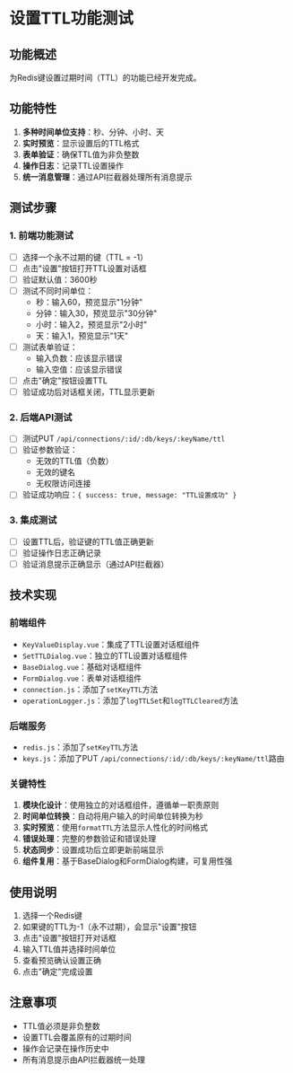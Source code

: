 # 设置TTL功能测试

## 功能概述
为Redis键设置过期时间（TTL）的功能已经开发完成。

## 功能特性
1. **多种时间单位支持**：秒、分钟、小时、天
2. **实时预览**：显示设置后的TTL格式
3. **表单验证**：确保TTL值为非负整数
4. **操作日志**：记录TTL设置操作
5. **统一消息管理**：通过API拦截器处理所有消息提示

## 测试步骤

### 1. 前端功能测试
- [ ] 选择一个永不过期的键（TTL = -1）
- [ ] 点击"设置"按钮打开TTL设置对话框
- [ ] 验证默认值：3600秒
- [ ] 测试不同时间单位：
  - 秒：输入60，预览显示"1分钟"
  - 分钟：输入30，预览显示"30分钟"
  - 小时：输入2，预览显示"2小时"
  - 天：输入1，预览显示"1天"
- [ ] 测试表单验证：
  - 输入负数：应该显示错误
  - 输入空值：应该显示错误
- [ ] 点击"确定"按钮设置TTL
- [ ] 验证成功后对话框关闭，TTL显示更新

### 2. 后端API测试
- [ ] 测试PUT `/api/connections/:id/:db/keys/:keyName/ttl`
- [ ] 验证参数验证：
  - 无效的TTL值（负数）
  - 无效的键名
  - 无权限访问连接
- [ ] 验证成功响应：`{ success: true, message: "TTL设置成功" }`

### 3. 集成测试
- [ ] 设置TTL后，验证键的TTL值正确更新
- [ ] 验证操作日志正确记录
- [ ] 验证消息提示正确显示（通过API拦截器）

## 技术实现

### 前端组件
- `KeyValueDisplay.vue`：集成了TTL设置对话框组件
- `SetTTLDialog.vue`：独立的TTL设置对话框组件
- `BaseDialog.vue`：基础对话框组件
- `FormDialog.vue`：表单对话框组件
- `connection.js`：添加了`setKeyTTL`方法
- `operationLogger.js`：添加了`logTTLSet`和`logTTLCleared`方法

### 后端服务
- `redis.js`：添加了`setKeyTTL`方法
- `keys.js`：添加了PUT `/api/connections/:id/:db/keys/:keyName/ttl`路由

### 关键特性
1. **模块化设计**：使用独立的对话框组件，遵循单一职责原则
2. **时间单位转换**：自动将用户输入的时间单位转换为秒
3. **实时预览**：使用`formatTTL`方法显示人性化的时间格式
4. **错误处理**：完整的参数验证和错误处理
5. **状态同步**：设置成功后立即更新前端显示
6. **组件复用**：基于BaseDialog和FormDialog构建，可复用性强

## 使用说明
1. 选择一个Redis键
2. 如果键的TTL为-1（永不过期），会显示"设置"按钮
3. 点击"设置"按钮打开对话框
4. 输入TTL值并选择时间单位
5. 查看预览确认设置正确
6. 点击"确定"完成设置

## 注意事项
- TTL值必须是非负整数
- 设置TTL会覆盖原有的过期时间
- 操作会记录在操作历史中
- 所有消息提示由API拦截器统一处理 